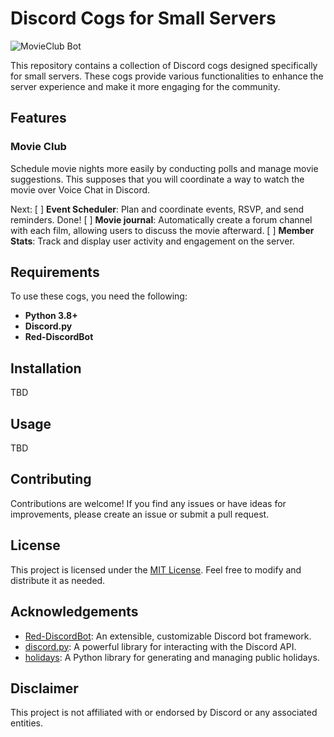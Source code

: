 # Discord Cogs for Small Servers

![MovieClub Bot](movieclub.png)

This repository contains a collection of Discord cogs designed specifically for small servers. These cogs provide various functionalities to enhance the server experience and make it more engaging for the community.

## Features

### Movie Club
Schedule movie nights more easily by conducting polls and manage movie suggestions. This supposes that you will coordinate a way to watch the movie over Voice Chat in Discord.

Next:
[ ] **Event Scheduler**: Plan and coordinate events, RSVP, and send reminders.  Done!
[ ] **Movie journal**: Automatically create a forum channel with each film, allowing users to discuss the movie afterward.
[ ] **Member Stats**: Track and display user activity and engagement on the server.

## Requirements

To use these cogs, you need the following:

- **Python 3.8+**
- **Discord.py**
- **Red-DiscordBot**

## Installation

TBD

## Usage

TBD

## Contributing

Contributions are welcome! If you find any issues or have ideas for improvements, please create an issue or submit a pull request. 

## License

This project is licensed under the [MIT License](LICENSE). Feel free to modify and distribute it as needed.

## Acknowledgements

- [Red-DiscordBot](https://github.com/Cog-Creators/Red-DiscordBot): An extensible, customizable Discord bot framework.
- [discord.py](https://github.com/Rapptz/discord.py): A powerful library for interacting with the Discord API.
- [holidays](https://pypi.org/project/holidays/): A Python library for generating and managing public holidays.

## Disclaimer

This project is not affiliated with or endorsed by Discord or any associated entities.